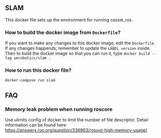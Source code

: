 ## SLAM
This docker file sets up the environment for running cassie_ros.


### How to build the docker image from `Dockerfile`?
If you want to make any changes to this docker image, edit the `Dockerfile`. If any changes happends, remember to update the `LABEL version` inside. 
Then to build the docker image so that you can run it, type `docker build --tag umrobotics/slam .`


### How to run this docker file?
`docker-compose run slam`

## FAQ

### Memory leak problem when running roscore
Use ulimits config of docker to limit the number of file descriptor. Detail information can be found here:
https://answers.ros.org/question/336963/rosout-high-memory-usage/.